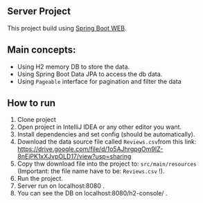 ## Server Project
This project build using [Spring Boot WEB](https://spring.io/guides/gs/spring-boot/).

## Main concepts:
- Using H2 memory DB to store the data.
- Using Spring Boot Data JPA to access the db data.
- Using `Pageable` interface for pagination and filter the data

## How to run
1. Clone project
1. Open project in IntelliJ IDEA or any other editor you want.
1. Install dependencies and set config (should be automatically).
1. Download the data source file called `Reviews.csv`from this link: https://drive.google.com/file/d/1o5AJhrgpgOm9IZ-8nEjPK1xXJvpOLD17/view?usp=sharing
1. Copy thw download file into the project to: `src/main/resources` (Important: the file name have to be: `Reviews.csv` !).
1. Run the project.
1. Server run on localhost:8080 .
1. You can see the DB on localhost:8080/h2-console/ .
